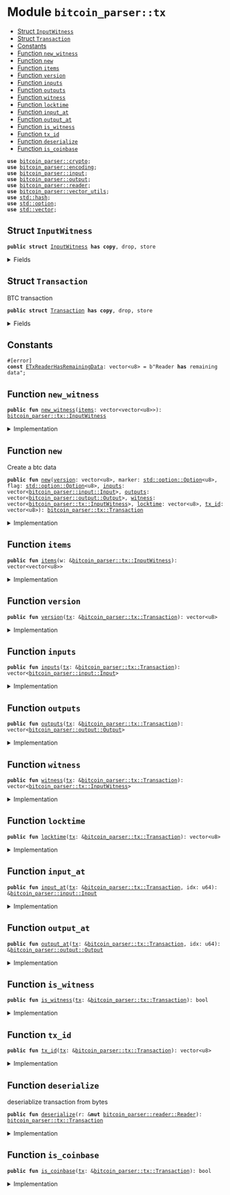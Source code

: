 
<a name="bitcoin_parser_tx"></a>

# Module `bitcoin_parser::tx`



-  [Struct `InputWitness`](#bitcoin_parser_tx_InputWitness)
-  [Struct `Transaction`](#bitcoin_parser_tx_Transaction)
-  [Constants](#@Constants_0)
-  [Function `new_witness`](#bitcoin_parser_tx_new_witness)
-  [Function `new`](#bitcoin_parser_tx_new)
-  [Function `items`](#bitcoin_parser_tx_items)
-  [Function `version`](#bitcoin_parser_tx_version)
-  [Function `inputs`](#bitcoin_parser_tx_inputs)
-  [Function `outputs`](#bitcoin_parser_tx_outputs)
-  [Function `witness`](#bitcoin_parser_tx_witness)
-  [Function `locktime`](#bitcoin_parser_tx_locktime)
-  [Function `input_at`](#bitcoin_parser_tx_input_at)
-  [Function `output_at`](#bitcoin_parser_tx_output_at)
-  [Function `is_witness`](#bitcoin_parser_tx_is_witness)
-  [Function `tx_id`](#bitcoin_parser_tx_tx_id)
-  [Function `deserialize`](#bitcoin_parser_tx_deserialize)
-  [Function `is_coinbase`](#bitcoin_parser_tx_is_coinbase)


<pre><code><b>use</b> <a href="../bitcoin_parser/crypto.md#bitcoin_parser_crypto">bitcoin_parser::crypto</a>;
<b>use</b> <a href="../bitcoin_parser/encoding.md#bitcoin_parser_encoding">bitcoin_parser::encoding</a>;
<b>use</b> <a href="../bitcoin_parser/input.md#bitcoin_parser_input">bitcoin_parser::input</a>;
<b>use</b> <a href="../bitcoin_parser/output.md#bitcoin_parser_output">bitcoin_parser::output</a>;
<b>use</b> <a href="../bitcoin_parser/reader.md#bitcoin_parser_reader">bitcoin_parser::reader</a>;
<b>use</b> <a href="../bitcoin_parser/vector_utils.md#bitcoin_parser_vector_utils">bitcoin_parser::vector_utils</a>;
<b>use</b> <a href="../dependencies/std/hash.md#std_hash">std::hash</a>;
<b>use</b> <a href="../dependencies/std/option.md#std_option">std::option</a>;
<b>use</b> <a href="../dependencies/std/vector.md#std_vector">std::vector</a>;
</code></pre>



<a name="bitcoin_parser_tx_InputWitness"></a>

## Struct `InputWitness`



<pre><code><b>public</b> <b>struct</b> <a href="../bitcoin_parser/tx.md#bitcoin_parser_tx_InputWitness">InputWitness</a> <b>has</b> <b>copy</b>, drop, store
</code></pre>



<details>
<summary>Fields</summary>


<dl>
<dt>
<code><a href="../bitcoin_parser/tx.md#bitcoin_parser_tx_items">items</a>: vector&lt;vector&lt;u8&gt;&gt;</code>
</dt>
<dd>
</dd>
</dl>


</details>

<a name="bitcoin_parser_tx_Transaction"></a>

## Struct `Transaction`

BTC transaction


<pre><code><b>public</b> <b>struct</b> <a href="../bitcoin_parser/tx.md#bitcoin_parser_tx_Transaction">Transaction</a> <b>has</b> <b>copy</b>, drop, store
</code></pre>



<details>
<summary>Fields</summary>


<dl>
<dt>
<code><a href="../bitcoin_parser/tx.md#bitcoin_parser_tx_version">version</a>: vector&lt;u8&gt;</code>
</dt>
<dd>
</dd>
<dt>
<code><a href="../bitcoin_parser/tx.md#bitcoin_parser_tx_inputs">inputs</a>: vector&lt;<a href="../bitcoin_parser/input.md#bitcoin_parser_input_Input">bitcoin_parser::input::Input</a>&gt;</code>
</dt>
<dd>
</dd>
<dt>
<code>marker: <a href="../dependencies/std/option.md#std_option_Option">std::option::Option</a>&lt;u8&gt;</code>
</dt>
<dd>
</dd>
<dt>
<code>flag: <a href="../dependencies/std/option.md#std_option_Option">std::option::Option</a>&lt;u8&gt;</code>
</dt>
<dd>
</dd>
<dt>
<code><a href="../bitcoin_parser/tx.md#bitcoin_parser_tx_outputs">outputs</a>: vector&lt;<a href="../bitcoin_parser/output.md#bitcoin_parser_output_Output">bitcoin_parser::output::Output</a>&gt;</code>
</dt>
<dd>
</dd>
<dt>
<code><a href="../bitcoin_parser/tx.md#bitcoin_parser_tx_witness">witness</a>: vector&lt;<a href="../bitcoin_parser/tx.md#bitcoin_parser_tx_InputWitness">bitcoin_parser::tx::InputWitness</a>&gt;</code>
</dt>
<dd>
</dd>
<dt>
<code><a href="../bitcoin_parser/tx.md#bitcoin_parser_tx_locktime">locktime</a>: vector&lt;u8&gt;</code>
</dt>
<dd>
</dd>
<dt>
<code><a href="../bitcoin_parser/tx.md#bitcoin_parser_tx_tx_id">tx_id</a>: vector&lt;u8&gt;</code>
</dt>
<dd>
</dd>
</dl>


</details>

<a name="@Constants_0"></a>

## Constants


<a name="bitcoin_parser_tx_ETxReaderHasRemainingData"></a>



<pre><code>#[error]
<b>const</b> <a href="../bitcoin_parser/tx.md#bitcoin_parser_tx_ETxReaderHasRemainingData">ETxReaderHasRemainingData</a>: vector&lt;u8&gt; = b"Reader <b>has</b> remaining data";
</code></pre>



<a name="bitcoin_parser_tx_new_witness"></a>

## Function `new_witness`



<pre><code><b>public</b> <b>fun</b> <a href="../bitcoin_parser/tx.md#bitcoin_parser_tx_new_witness">new_witness</a>(<a href="../bitcoin_parser/tx.md#bitcoin_parser_tx_items">items</a>: vector&lt;vector&lt;u8&gt;&gt;): <a href="../bitcoin_parser/tx.md#bitcoin_parser_tx_InputWitness">bitcoin_parser::tx::InputWitness</a>
</code></pre>



<details>
<summary>Implementation</summary>


<pre><code><b>public</b> <b>fun</b> <a href="../bitcoin_parser/tx.md#bitcoin_parser_tx_new_witness">new_witness</a>(<a href="../bitcoin_parser/tx.md#bitcoin_parser_tx_items">items</a>: vector&lt;vector&lt;u8&gt;&gt;): <a href="../bitcoin_parser/tx.md#bitcoin_parser_tx_InputWitness">InputWitness</a> {
    <a href="../bitcoin_parser/tx.md#bitcoin_parser_tx_InputWitness">InputWitness</a> {
        <a href="../bitcoin_parser/tx.md#bitcoin_parser_tx_items">items</a>,
    }
}
</code></pre>



</details>

<a name="bitcoin_parser_tx_new"></a>

## Function `new`

Create a btc data


<pre><code><b>public</b> <b>fun</b> <a href="../bitcoin_parser/tx.md#bitcoin_parser_tx_new">new</a>(<a href="../bitcoin_parser/tx.md#bitcoin_parser_tx_version">version</a>: vector&lt;u8&gt;, marker: <a href="../dependencies/std/option.md#std_option_Option">std::option::Option</a>&lt;u8&gt;, flag: <a href="../dependencies/std/option.md#std_option_Option">std::option::Option</a>&lt;u8&gt;, <a href="../bitcoin_parser/tx.md#bitcoin_parser_tx_inputs">inputs</a>: vector&lt;<a href="../bitcoin_parser/input.md#bitcoin_parser_input_Input">bitcoin_parser::input::Input</a>&gt;, <a href="../bitcoin_parser/tx.md#bitcoin_parser_tx_outputs">outputs</a>: vector&lt;<a href="../bitcoin_parser/output.md#bitcoin_parser_output_Output">bitcoin_parser::output::Output</a>&gt;, <a href="../bitcoin_parser/tx.md#bitcoin_parser_tx_witness">witness</a>: vector&lt;<a href="../bitcoin_parser/tx.md#bitcoin_parser_tx_InputWitness">bitcoin_parser::tx::InputWitness</a>&gt;, <a href="../bitcoin_parser/tx.md#bitcoin_parser_tx_locktime">locktime</a>: vector&lt;u8&gt;, <a href="../bitcoin_parser/tx.md#bitcoin_parser_tx_tx_id">tx_id</a>: vector&lt;u8&gt;): <a href="../bitcoin_parser/tx.md#bitcoin_parser_tx_Transaction">bitcoin_parser::tx::Transaction</a>
</code></pre>



<details>
<summary>Implementation</summary>


<pre><code><b>public</b> <b>fun</b> <a href="../bitcoin_parser/tx.md#bitcoin_parser_tx_new">new</a>(
    <a href="../bitcoin_parser/tx.md#bitcoin_parser_tx_version">version</a>: vector&lt;u8&gt;,
    marker: Option&lt;u8&gt;,
    flag: Option&lt;u8&gt;,
    <a href="../bitcoin_parser/tx.md#bitcoin_parser_tx_inputs">inputs</a>: vector&lt;Input&gt;,
    <a href="../bitcoin_parser/tx.md#bitcoin_parser_tx_outputs">outputs</a>: vector&lt;Output&gt;,
    <a href="../bitcoin_parser/tx.md#bitcoin_parser_tx_witness">witness</a>: vector&lt;<a href="../bitcoin_parser/tx.md#bitcoin_parser_tx_InputWitness">InputWitness</a>&gt;,
    <a href="../bitcoin_parser/tx.md#bitcoin_parser_tx_locktime">locktime</a>: vector&lt;u8&gt;,
    <a href="../bitcoin_parser/tx.md#bitcoin_parser_tx_tx_id">tx_id</a>: vector&lt;u8&gt;,
): <a href="../bitcoin_parser/tx.md#bitcoin_parser_tx_Transaction">Transaction</a> {
    <a href="../bitcoin_parser/tx.md#bitcoin_parser_tx_Transaction">Transaction</a> {
        <a href="../bitcoin_parser/tx.md#bitcoin_parser_tx_version">version</a>,
        marker,
        flag,
        <a href="../bitcoin_parser/tx.md#bitcoin_parser_tx_inputs">inputs</a>,
        <a href="../bitcoin_parser/tx.md#bitcoin_parser_tx_outputs">outputs</a>,
        <a href="../bitcoin_parser/tx.md#bitcoin_parser_tx_witness">witness</a>,
        <a href="../bitcoin_parser/tx.md#bitcoin_parser_tx_locktime">locktime</a>,
        <a href="../bitcoin_parser/tx.md#bitcoin_parser_tx_tx_id">tx_id</a>,
    }
}
</code></pre>



</details>

<a name="bitcoin_parser_tx_items"></a>

## Function `items`



<pre><code><b>public</b> <b>fun</b> <a href="../bitcoin_parser/tx.md#bitcoin_parser_tx_items">items</a>(w: &<a href="../bitcoin_parser/tx.md#bitcoin_parser_tx_InputWitness">bitcoin_parser::tx::InputWitness</a>): vector&lt;vector&lt;u8&gt;&gt;
</code></pre>



<details>
<summary>Implementation</summary>


<pre><code><b>public</b> <b>fun</b> <a href="../bitcoin_parser/tx.md#bitcoin_parser_tx_items">items</a>(w: &<a href="../bitcoin_parser/tx.md#bitcoin_parser_tx_InputWitness">InputWitness</a>): vector&lt;vector&lt;u8&gt;&gt; {
    w.<a href="../bitcoin_parser/tx.md#bitcoin_parser_tx_items">items</a>
}
</code></pre>



</details>

<a name="bitcoin_parser_tx_version"></a>

## Function `version`



<pre><code><b>public</b> <b>fun</b> <a href="../bitcoin_parser/tx.md#bitcoin_parser_tx_version">version</a>(<a href="../bitcoin_parser/tx.md#bitcoin_parser_tx">tx</a>: &<a href="../bitcoin_parser/tx.md#bitcoin_parser_tx_Transaction">bitcoin_parser::tx::Transaction</a>): vector&lt;u8&gt;
</code></pre>



<details>
<summary>Implementation</summary>


<pre><code><b>public</b> <b>fun</b> <a href="../bitcoin_parser/tx.md#bitcoin_parser_tx_version">version</a>(<a href="../bitcoin_parser/tx.md#bitcoin_parser_tx">tx</a>: &<a href="../bitcoin_parser/tx.md#bitcoin_parser_tx_Transaction">Transaction</a>): vector&lt;u8&gt; {
    <a href="../bitcoin_parser/tx.md#bitcoin_parser_tx">tx</a>.<a href="../bitcoin_parser/tx.md#bitcoin_parser_tx_version">version</a>
}
</code></pre>



</details>

<a name="bitcoin_parser_tx_inputs"></a>

## Function `inputs`



<pre><code><b>public</b> <b>fun</b> <a href="../bitcoin_parser/tx.md#bitcoin_parser_tx_inputs">inputs</a>(<a href="../bitcoin_parser/tx.md#bitcoin_parser_tx">tx</a>: &<a href="../bitcoin_parser/tx.md#bitcoin_parser_tx_Transaction">bitcoin_parser::tx::Transaction</a>): vector&lt;<a href="../bitcoin_parser/input.md#bitcoin_parser_input_Input">bitcoin_parser::input::Input</a>&gt;
</code></pre>



<details>
<summary>Implementation</summary>


<pre><code><b>public</b> <b>fun</b> <a href="../bitcoin_parser/tx.md#bitcoin_parser_tx_inputs">inputs</a>(<a href="../bitcoin_parser/tx.md#bitcoin_parser_tx">tx</a>: &<a href="../bitcoin_parser/tx.md#bitcoin_parser_tx_Transaction">Transaction</a>): vector&lt;Input&gt; {
    <a href="../bitcoin_parser/tx.md#bitcoin_parser_tx">tx</a>.<a href="../bitcoin_parser/tx.md#bitcoin_parser_tx_inputs">inputs</a>
}
</code></pre>



</details>

<a name="bitcoin_parser_tx_outputs"></a>

## Function `outputs`



<pre><code><b>public</b> <b>fun</b> <a href="../bitcoin_parser/tx.md#bitcoin_parser_tx_outputs">outputs</a>(<a href="../bitcoin_parser/tx.md#bitcoin_parser_tx">tx</a>: &<a href="../bitcoin_parser/tx.md#bitcoin_parser_tx_Transaction">bitcoin_parser::tx::Transaction</a>): vector&lt;<a href="../bitcoin_parser/output.md#bitcoin_parser_output_Output">bitcoin_parser::output::Output</a>&gt;
</code></pre>



<details>
<summary>Implementation</summary>


<pre><code><b>public</b> <b>fun</b> <a href="../bitcoin_parser/tx.md#bitcoin_parser_tx_outputs">outputs</a>(<a href="../bitcoin_parser/tx.md#bitcoin_parser_tx">tx</a>: &<a href="../bitcoin_parser/tx.md#bitcoin_parser_tx_Transaction">Transaction</a>): vector&lt;Output&gt; {
    <a href="../bitcoin_parser/tx.md#bitcoin_parser_tx">tx</a>.<a href="../bitcoin_parser/tx.md#bitcoin_parser_tx_outputs">outputs</a>
}
</code></pre>



</details>

<a name="bitcoin_parser_tx_witness"></a>

## Function `witness`



<pre><code><b>public</b> <b>fun</b> <a href="../bitcoin_parser/tx.md#bitcoin_parser_tx_witness">witness</a>(<a href="../bitcoin_parser/tx.md#bitcoin_parser_tx">tx</a>: &<a href="../bitcoin_parser/tx.md#bitcoin_parser_tx_Transaction">bitcoin_parser::tx::Transaction</a>): vector&lt;<a href="../bitcoin_parser/tx.md#bitcoin_parser_tx_InputWitness">bitcoin_parser::tx::InputWitness</a>&gt;
</code></pre>



<details>
<summary>Implementation</summary>


<pre><code><b>public</b> <b>fun</b> <a href="../bitcoin_parser/tx.md#bitcoin_parser_tx_witness">witness</a>(<a href="../bitcoin_parser/tx.md#bitcoin_parser_tx">tx</a>: &<a href="../bitcoin_parser/tx.md#bitcoin_parser_tx_Transaction">Transaction</a>): vector&lt;<a href="../bitcoin_parser/tx.md#bitcoin_parser_tx_InputWitness">InputWitness</a>&gt; {
    <a href="../bitcoin_parser/tx.md#bitcoin_parser_tx">tx</a>.<a href="../bitcoin_parser/tx.md#bitcoin_parser_tx_witness">witness</a>
}
</code></pre>



</details>

<a name="bitcoin_parser_tx_locktime"></a>

## Function `locktime`



<pre><code><b>public</b> <b>fun</b> <a href="../bitcoin_parser/tx.md#bitcoin_parser_tx_locktime">locktime</a>(<a href="../bitcoin_parser/tx.md#bitcoin_parser_tx">tx</a>: &<a href="../bitcoin_parser/tx.md#bitcoin_parser_tx_Transaction">bitcoin_parser::tx::Transaction</a>): vector&lt;u8&gt;
</code></pre>



<details>
<summary>Implementation</summary>


<pre><code><b>public</b> <b>fun</b> <a href="../bitcoin_parser/tx.md#bitcoin_parser_tx_locktime">locktime</a>(<a href="../bitcoin_parser/tx.md#bitcoin_parser_tx">tx</a>: &<a href="../bitcoin_parser/tx.md#bitcoin_parser_tx_Transaction">Transaction</a>): vector&lt;u8&gt; {
    <a href="../bitcoin_parser/tx.md#bitcoin_parser_tx">tx</a>.<a href="../bitcoin_parser/tx.md#bitcoin_parser_tx_locktime">locktime</a>
}
</code></pre>



</details>

<a name="bitcoin_parser_tx_input_at"></a>

## Function `input_at`



<pre><code><b>public</b> <b>fun</b> <a href="../bitcoin_parser/tx.md#bitcoin_parser_tx_input_at">input_at</a>(<a href="../bitcoin_parser/tx.md#bitcoin_parser_tx">tx</a>: &<a href="../bitcoin_parser/tx.md#bitcoin_parser_tx_Transaction">bitcoin_parser::tx::Transaction</a>, idx: u64): &<a href="../bitcoin_parser/input.md#bitcoin_parser_input_Input">bitcoin_parser::input::Input</a>
</code></pre>



<details>
<summary>Implementation</summary>


<pre><code><b>public</b> <b>fun</b> <a href="../bitcoin_parser/tx.md#bitcoin_parser_tx_input_at">input_at</a>(<a href="../bitcoin_parser/tx.md#bitcoin_parser_tx">tx</a>: &<a href="../bitcoin_parser/tx.md#bitcoin_parser_tx_Transaction">Transaction</a>, idx: u64): &Input {
    &<a href="../bitcoin_parser/tx.md#bitcoin_parser_tx">tx</a>.<a href="../bitcoin_parser/tx.md#bitcoin_parser_tx_inputs">inputs</a>[idx]
}
</code></pre>



</details>

<a name="bitcoin_parser_tx_output_at"></a>

## Function `output_at`



<pre><code><b>public</b> <b>fun</b> <a href="../bitcoin_parser/tx.md#bitcoin_parser_tx_output_at">output_at</a>(<a href="../bitcoin_parser/tx.md#bitcoin_parser_tx">tx</a>: &<a href="../bitcoin_parser/tx.md#bitcoin_parser_tx_Transaction">bitcoin_parser::tx::Transaction</a>, idx: u64): &<a href="../bitcoin_parser/output.md#bitcoin_parser_output_Output">bitcoin_parser::output::Output</a>
</code></pre>



<details>
<summary>Implementation</summary>


<pre><code><b>public</b> <b>fun</b> <a href="../bitcoin_parser/tx.md#bitcoin_parser_tx_output_at">output_at</a>(<a href="../bitcoin_parser/tx.md#bitcoin_parser_tx">tx</a>: &<a href="../bitcoin_parser/tx.md#bitcoin_parser_tx_Transaction">Transaction</a>, idx: u64): &Output {
    &<a href="../bitcoin_parser/tx.md#bitcoin_parser_tx">tx</a>.<a href="../bitcoin_parser/tx.md#bitcoin_parser_tx_outputs">outputs</a>[idx]
}
</code></pre>



</details>

<a name="bitcoin_parser_tx_is_witness"></a>

## Function `is_witness`



<pre><code><b>public</b> <b>fun</b> <a href="../bitcoin_parser/tx.md#bitcoin_parser_tx_is_witness">is_witness</a>(<a href="../bitcoin_parser/tx.md#bitcoin_parser_tx">tx</a>: &<a href="../bitcoin_parser/tx.md#bitcoin_parser_tx_Transaction">bitcoin_parser::tx::Transaction</a>): bool
</code></pre>



<details>
<summary>Implementation</summary>


<pre><code><b>public</b> <b>fun</b> <a href="../bitcoin_parser/tx.md#bitcoin_parser_tx_is_witness">is_witness</a>(<a href="../bitcoin_parser/tx.md#bitcoin_parser_tx">tx</a>: &<a href="../bitcoin_parser/tx.md#bitcoin_parser_tx_Transaction">Transaction</a>): bool {
    <b>if</b> (<a href="../bitcoin_parser/tx.md#bitcoin_parser_tx">tx</a>.marker.is_none() || <a href="../bitcoin_parser/tx.md#bitcoin_parser_tx">tx</a>.flag.is_none()) {
        <b>return</b> <b>false</b>
    };
    <b>let</b> m = <a href="../bitcoin_parser/tx.md#bitcoin_parser_tx">tx</a>.marker.borrow();
    <b>let</b> f = <a href="../bitcoin_parser/tx.md#bitcoin_parser_tx">tx</a>.flag.borrow();
    m == 0x00 && f == 0x01
}
</code></pre>



</details>

<a name="bitcoin_parser_tx_tx_id"></a>

## Function `tx_id`



<pre><code><b>public</b> <b>fun</b> <a href="../bitcoin_parser/tx.md#bitcoin_parser_tx_tx_id">tx_id</a>(<a href="../bitcoin_parser/tx.md#bitcoin_parser_tx">tx</a>: &<a href="../bitcoin_parser/tx.md#bitcoin_parser_tx_Transaction">bitcoin_parser::tx::Transaction</a>): vector&lt;u8&gt;
</code></pre>



<details>
<summary>Implementation</summary>


<pre><code><b>public</b> <b>fun</b> <a href="../bitcoin_parser/tx.md#bitcoin_parser_tx_tx_id">tx_id</a>(<a href="../bitcoin_parser/tx.md#bitcoin_parser_tx">tx</a>: &<a href="../bitcoin_parser/tx.md#bitcoin_parser_tx_Transaction">Transaction</a>): vector&lt;u8&gt; {
    <a href="../bitcoin_parser/tx.md#bitcoin_parser_tx">tx</a>.<a href="../bitcoin_parser/tx.md#bitcoin_parser_tx_tx_id">tx_id</a>
}
</code></pre>



</details>

<a name="bitcoin_parser_tx_deserialize"></a>

## Function `deserialize`

deseriablize transaction from bytes


<pre><code><b>public</b> <b>fun</b> <a href="../bitcoin_parser/tx.md#bitcoin_parser_tx_deserialize">deserialize</a>(r: &<b>mut</b> <a href="../bitcoin_parser/reader.md#bitcoin_parser_reader_Reader">bitcoin_parser::reader::Reader</a>): <a href="../bitcoin_parser/tx.md#bitcoin_parser_tx_Transaction">bitcoin_parser::tx::Transaction</a>
</code></pre>



<details>
<summary>Implementation</summary>


<pre><code><b>public</b> <b>fun</b> <a href="../bitcoin_parser/tx.md#bitcoin_parser_tx_deserialize">deserialize</a>(r: &<b>mut</b> Reader): <a href="../bitcoin_parser/tx.md#bitcoin_parser_tx_Transaction">Transaction</a> {
    // transaction data without segwit.
    // <b>use</b> <b>for</b> compute the <a href="../bitcoin_parser/tx.md#bitcoin_parser_tx_tx_id">tx_id</a>
    <b>let</b> <b>mut</b> raw_tx = vector[];
    <b>let</b> <a href="../bitcoin_parser/tx.md#bitcoin_parser_tx_version">version</a> = r.read(4);
    raw_tx.append(<a href="../bitcoin_parser/tx.md#bitcoin_parser_tx_version">version</a>);
    <b>let</b> segwit = r.peek(2);
    <b>let</b> <b>mut</b> marker: Option&lt;u8&gt; = option::none();
    <b>let</b> <b>mut</b> flag: Option&lt;u8&gt; = option::none();
    <b>if</b> (segwit[0] == 0x00 && segwit[1] == 0x01) {
        marker = option::some(r.read_byte());
        flag = option::some(r.read_byte());
    };
    <b>let</b> number_inputs = r.read_compact_size();
    raw_tx.append(u64_to_varint_bytes(number_inputs));
    <b>let</b> <b>mut</b> <a href="../bitcoin_parser/tx.md#bitcoin_parser_tx_inputs">inputs</a> = vector[];
    number_inputs.do!(|_| {
        <b>let</b> inp = <a href="../bitcoin_parser/input.md#bitcoin_parser_input_decode">input::decode</a>(r);
        <a href="../bitcoin_parser/tx.md#bitcoin_parser_tx_inputs">inputs</a>.push_back(
            inp,
        );
        raw_tx.append(inp.encode());
    });
    // read <a href="../bitcoin_parser/tx.md#bitcoin_parser_tx_outputs">outputs</a>
    <b>let</b> number_outputs = r.read_compact_size();
    raw_tx.append(u64_to_varint_bytes(number_outputs));
    <b>let</b> <b>mut</b> <a href="../bitcoin_parser/tx.md#bitcoin_parser_tx_outputs">outputs</a> = vector[];
    number_outputs.do!(|_| {
        <b>let</b> out = <a href="../bitcoin_parser/output.md#bitcoin_parser_output_decode">output::decode</a>(r);
        <a href="../bitcoin_parser/tx.md#bitcoin_parser_tx_outputs">outputs</a>.push_back(
            out,
        );
        raw_tx.append(out.encode());
    });
    // extract <a href="../bitcoin_parser/tx.md#bitcoin_parser_tx_witness">witness</a>
    <b>let</b> <b>mut</b> <a href="../bitcoin_parser/tx.md#bitcoin_parser_tx_witness">witness</a> = vector[];
    <b>if</b> (segwit[0] == 0x00 && segwit[1] == 0x01) {
        number_inputs.do!(|_| {
            <b>let</b> stack_item = r.read_compact_size();
            <b>let</b> <b>mut</b> <a href="../bitcoin_parser/tx.md#bitcoin_parser_tx_items">items</a> = vector[];
            stack_item.do!(|_| {
                <b>let</b> size = r.read_compact_size();
                <a href="../bitcoin_parser/tx.md#bitcoin_parser_tx_items">items</a>.push_back(r.read(size));
            });
            <a href="../bitcoin_parser/tx.md#bitcoin_parser_tx_witness">witness</a>.push_back(<a href="../bitcoin_parser/tx.md#bitcoin_parser_tx_InputWitness">InputWitness</a> {
                <a href="../bitcoin_parser/tx.md#bitcoin_parser_tx_items">items</a>,
            });
        })
    };
    <b>let</b> <a href="../bitcoin_parser/tx.md#bitcoin_parser_tx_locktime">locktime</a> = r.read(4);
    raw_tx.append(<a href="../bitcoin_parser/tx.md#bitcoin_parser_tx_locktime">locktime</a>);
    <b>let</b> <a href="../bitcoin_parser/tx.md#bitcoin_parser_tx_tx_id">tx_id</a> = hash256(raw_tx);
    <b>assert</b>!(r.end_stream(), <a href="../bitcoin_parser/tx.md#bitcoin_parser_tx_ETxReaderHasRemainingData">ETxReaderHasRemainingData</a>);
    <a href="../bitcoin_parser/tx.md#bitcoin_parser_tx_new">new</a>(
        <a href="../bitcoin_parser/tx.md#bitcoin_parser_tx_version">version</a>,
        marker,
        flag,
        <a href="../bitcoin_parser/tx.md#bitcoin_parser_tx_inputs">inputs</a>,
        <a href="../bitcoin_parser/tx.md#bitcoin_parser_tx_outputs">outputs</a>,
        <a href="../bitcoin_parser/tx.md#bitcoin_parser_tx_witness">witness</a>,
        <a href="../bitcoin_parser/tx.md#bitcoin_parser_tx_locktime">locktime</a>,
        <a href="../bitcoin_parser/tx.md#bitcoin_parser_tx_tx_id">tx_id</a>,
    )
}
</code></pre>



</details>

<a name="bitcoin_parser_tx_is_coinbase"></a>

## Function `is_coinbase`



<pre><code><b>public</b> <b>fun</b> <a href="../bitcoin_parser/tx.md#bitcoin_parser_tx_is_coinbase">is_coinbase</a>(<a href="../bitcoin_parser/tx.md#bitcoin_parser_tx">tx</a>: &<a href="../bitcoin_parser/tx.md#bitcoin_parser_tx_Transaction">bitcoin_parser::tx::Transaction</a>): bool
</code></pre>



<details>
<summary>Implementation</summary>


<pre><code><b>public</b> <b>fun</b> <a href="../bitcoin_parser/tx.md#bitcoin_parser_tx_is_coinbase">is_coinbase</a>(<a href="../bitcoin_parser/tx.md#bitcoin_parser_tx">tx</a>: &<a href="../bitcoin_parser/tx.md#bitcoin_parser_tx_Transaction">Transaction</a>): bool {
    // TODO: check BIP34 and BIP141
    <a href="../bitcoin_parser/tx.md#bitcoin_parser_tx">tx</a>.<a href="../bitcoin_parser/tx.md#bitcoin_parser_tx_inputs">inputs</a>.length() == 1 && <a href="../bitcoin_parser/tx.md#bitcoin_parser_tx">tx</a>.<a href="../bitcoin_parser/tx.md#bitcoin_parser_tx_inputs">inputs</a>[0].vout() == x"ffffffff" &&
        <a href="../bitcoin_parser/tx.md#bitcoin_parser_tx">tx</a>.<a href="../bitcoin_parser/tx.md#bitcoin_parser_tx_inputs">inputs</a>[0].<a href="../bitcoin_parser/tx.md#bitcoin_parser_tx_tx_id">tx_id</a>() ==  x"0000000000000000000000000000000000000000000000000000000000000000"
}
</code></pre>



</details>
